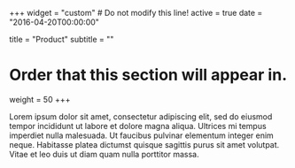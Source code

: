 +++
widget = "custom"  # Do not modify this line!
active = true
date = "2016-04-20T00:00:00"

title = "Product"
subtitle = ""

# Order that this section will appear in.
weight = 50
+++

Lorem ipsum dolor sit amet, consectetur adipiscing elit, sed do eiusmod tempor incididunt ut labore et dolore magna aliqua. Ultrices mi tempus imperdiet nulla malesuada. Ut faucibus pulvinar elementum integer enim neque. Habitasse platea dictumst quisque sagittis purus sit amet volutpat. Vitae et leo duis ut diam quam nulla porttitor massa.
